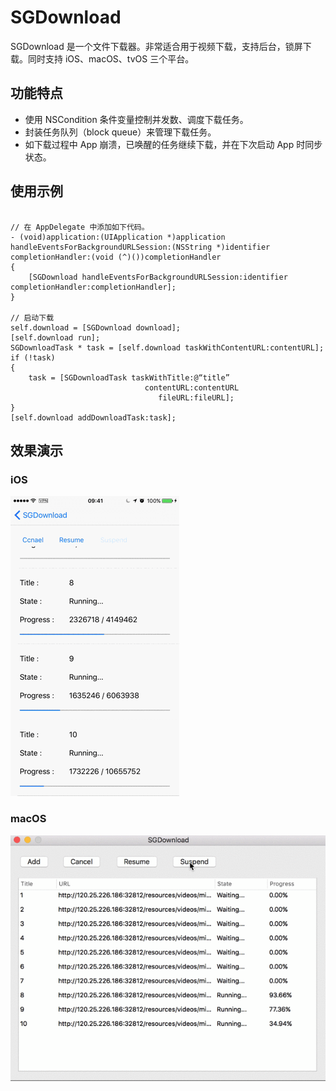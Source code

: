 # SGDownload

SGDownload 是一个文件下载器。非常适合用于视频下载，支持后台，锁屏下载。同时支持 iOS、macOS、tvOS 三个平台。


## 功能特点

- 使用 NSCondition 条件变量控制并发数、调度下载任务。
- 封装任务队列（block queue）来管理下载任务。
- 如下载过程中 App 崩溃，已唤醒的任务继续下载，并在下次启动 App 时同步状态。


## 使用示例

```obj-c

// 在 AppDelegate 中添加如下代码。
- (void)application:(UIApplication *)application handleEventsForBackgroundURLSession:(NSString *)identifier completionHandler:(void (^)())completionHandler
{
    [SGDownload handleEventsForBackgroundURLSession:identifier completionHandler:completionHandler];
}

// 启动下载
self.download = [SGDownload download];
[self.download run];
SGDownloadTask * task = [self.download taskWithContentURL:contentURL];
if (!task)
{
    task = [SGDownloadTask taskWithTitle:@“title”
                              contentURL:contentURL
                                 fileURL:fileURL];
}
[self.download addDownloadTask:task];

```


## 效果演示

### iOS

![iOS 效果演示](https://github.com/libobjc/resource/blob/master/SGDownload/SGDownload-iOS.gif?raw=true)

### macOS

![macOS 效果演示](https://github.com/libobjc/resource/blob/master/SGDownload/SGDownload-macOS.gif?raw=true)
